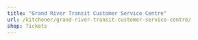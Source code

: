 ```yaml
---
title: "Grand River Transit Customer Service Centre"
url: /kitchener/grand-river-transit-customer-service-centre/
shop: Tickets
---
```

